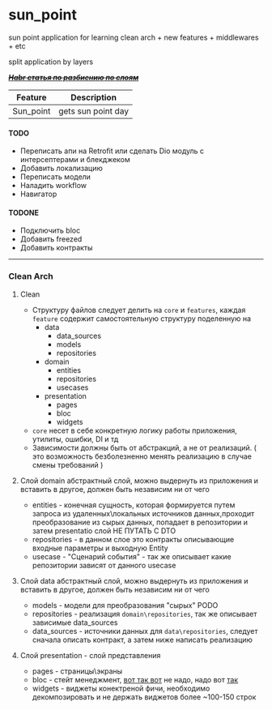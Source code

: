# sun_point

sun point
application for learning clean arch + new features + middlewares + etc

split application by layers

~~*__[Habr статья по разбиению по слоям](https://habr.com/ru/post/522640/)__*~~

| Feature       | Description     |
|:-------------:|-----------------|
| Sun_point | gets sun point day  |

#### TODO
  - Переписать апи на Retrofit или сделать Dio модуль с интерсептерами и блекджеком
  - Добавить локализацию
  - Переписать модели
  - Наладить workflow
  - Навигатор 
  
#### TODONE
  - Подключить bloc
  - Добавить freezed
  - Добавить контракты

  ____

### Clean Arch
  1. Clean
      + Структуру файлов следует делить на `core` и `features`, каждая `feature` содержит самостоятельную структуру
  поделенную на
          + data
              - data_sources
              - models
              - repositories
          + domain
              - entities
              - repositories
              - usecases
          + presentation
             - pages
             - bloc
             - widgets
       + `core` несет в себе конкретную логику работы приложения, утилиты, ошибки, DI и тд
       + Зависимости должны быть от абстракций, а не от реализаций. ( это возможность безболезненно менять реализацию в случае смены требований )

  2. Слой domain абстрактный слой, можно выдернуть из приложения и вставить в другое, должен быть независим ни от чего
      + entities - конечная сущность, которая формируется путем запроса из удаленных\локальных источников данных,проходит преобразование из сырых данных, попадает в репозитории и затем presentatio слой НЕ ПУТАТЬ С DTO
      + repositories - в данном слое это контракты описывающие входные параметры и выходную Entity
      + usecase - "Сценарий события" - так же описывает какие репозитории зависят от данного usecase

   3. Слой data абстрактный слой, можно выдернуть из приложения и вставить в другое, должен быть независим ни от чего
      + models - модели для преобразования "сырых" PODO
      + repositories - реализация `domain\repositories`, так же описывает зависимые data_sources
      + data_sources - источники данных для `data\repositories`, следует сначала описать контракт, а затем ниже написать реализацию

   4. Слой presentation - слой представления
      + pages - страницы\экраны
      + bloc - стейт менеджмент, [вот так вот](https://gist.github.com/PlugFox/7ee89778d0145f3bba704dbc4e4002da) не надо, надо вот [так](https://bloclibrary.dev/#/)
      + widgets - виджеты конектреной фичи, необходимо декомпозировать и не держать виджетов более ~100-150 строк
